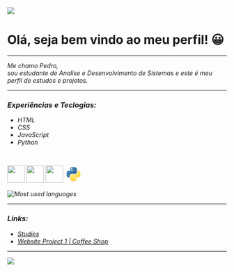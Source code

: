 
<img width="700"  src="https://media.licdn.com/dms/image/C4D12AQF1hJoh1-sK3Q/article-cover_image-shrink_600_2000/0/1520105053710?e=2147483647&v=beta&t=GQdeMSaDb8t4_zVtVBBKpr8adoHnGL6srgsKd-utgJg">

# Olá, seja bem vindo ao meu perfil! 😀

---

<em>Me chamo Pedro,<br>
sou estudante de Analise e Desenvolvimento de Sistemas e este é meu perfil de estudos e projetos.<em>

---

### Experiências e Teclogias:<br>

* HTML
* CSS
* JavaScript
* Python

<br>

<img src="https://cdn.jsdelivr.net/gh/devicons/devicon/icons/html5/html5-plain.svg" width="40" height="40" />  <img src="https://cdn.jsdelivr.net/gh/devicons/devicon/icons/css3/css3-original.svg" width="40" height="40"/>  <img src="https://cdn.jsdelivr.net/gh/devicons/devicon/icons/javascript/javascript-original.svg" width="40" height="40" /> <img src="https://raw.githubusercontent.com/devicons/devicon/master/icons/python/python-original.svg" alt="python" width="40" height="40" />


 <img alt="Most used languages" height="180em" src="https://github-readme-stats.vercel.app/api/top-langs/?username=PedroLourega&theme=github_dark"></img>


---
### Links:<br>


* <a href="https://github.com/PedroLourega/studycodes1">Studies</a><br>
* <a href="https://github.com/PedroLourega/website_project1">Website Project 1 | Coffee Shop </a><br>

---

<img height="250px" src="https://media1.tenor.com/m/JWJRjZFUa_cAAAAC/one-piece-anime.gif"></img><br>
